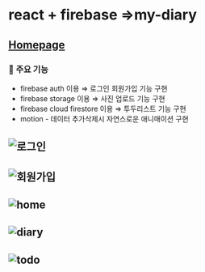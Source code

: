 # react + firebase =>my-diary
## [Homepage](https://mydiary-50193.web.app/)
### 📒 **주요 기능** 

- firebase auth 이용 ⇒ 로그인 회원가입 기능 구현
- firebase storage 이용 ⇒ 사진 업로드 기능 구현
- firebase cloud firestore 이용 ⇒ 투두리스트 기능 구현
- motion  - 데이터 추가삭제시 자연스로운 애니매이션 구현

![로그인](https://user-images.githubusercontent.com/82385282/198648920-86f42abe-6c9d-4d38-bf47-69279dd99596.png)
---
![회원가입](https://user-images.githubusercontent.com/82385282/198648978-eb4aca75-dc09-4c26-b37d-d815e205338b.png)
---
![home](https://user-images.githubusercontent.com/82385282/198649006-0a53b81d-6a06-4e0f-9534-0c3847be8f1c.png)
---
![diary](https://user-images.githubusercontent.com/82385282/198649054-a9c8151a-8d36-465f-8656-d3f465818ff1.png)
---
![todo](https://user-images.githubusercontent.com/82385282/198649069-637ebf2a-58a7-41d1-b5fc-8d2862c609d8.png)
---
